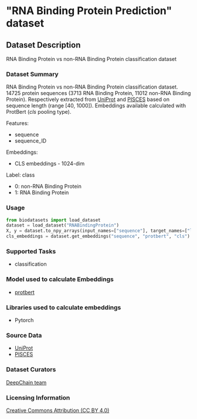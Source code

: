 # "RNA Binding Protein Prediction" dataset


## Dataset Description
RNA Binding Protein vs non-RNA Binding Protein classification dataset

### Dataset Summary

 RNA Binding Protein vs non-RNA Binding Protein classification dataset. 14725 protein sequences (3713 RNA Binding Protein, 11012 non-RNA Binding Protein). Respectively extracted from [UniProt](https://www.uniprot.org/) and [PISCES](http://dunbrack.fccc.edu/pisces/) based on sequence length (range [40, 1000]). Embeddings available calculated with ProtBert (_cls_ pooling type).

Features:
 - sequence
 - sequence_ID

Embeddings:
 - CLS embeddings - 1024-dim

Label:
  class
  - 0: non-RNA Binding Protein
  - 1: RNA Binding Protein

### Usage
```python
from biodatasets import load_dataset
dataset = load_dataset("RNABindingProtein")
X, y = dataset.to_npy_arrays(input_names=["sequence"], target_names=["label"])
cls_embeddings = dataset.get_embeddings("sequence", "protbert", "cls")
```

### Supported Tasks
 - classification


### Model used to calculate Embeddings
 - [protbert](https://pypi.org/project/bio-transformers/)

### Libraries used to calculate embeddings
 - Pytorch


### Source Data

 - [UniProt](https://www.uniprot.org/)
 - [PISCES](http://dunbrack.fccc.edu/pisces/)


### Dataset Curators

[DeepChain team](https://deepchain.bio/)

### Licensing Information
[Creative Commons Attribution (CC BY 4.0)]((https://www.uniprot.org/help/license))
